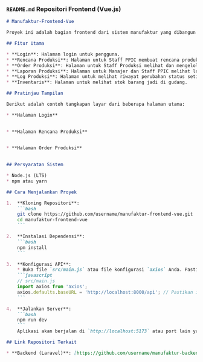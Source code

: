 
### `README.md` Repositori Frontend (Vue.js)

```markdown
# Manufaktur-Frontend-Vue

Proyek ini adalah bagian frontend dari sistem manufaktur yang dibangun dengan framework **Vue.js 3** dan menggunakan **Vue Router** untuk navigasi. Frontend ini berinteraksi dengan API backend yang dibuat dengan Laravel.

## Fitur Utama

* **Login**: Halaman login untuk pengguna.
* **Rencana Produksi**: Halaman untuk Staff PPIC membuat rencana produksi.
* **Order Produksi**: Halaman untuk Staff Produksi melihat dan mengelola order.
* **Laporan Produksi**: Halaman untuk Manajer dan Staff PPIC melihat laporan.
* **Log Produksi**: Halaman untuk melihat riwayat perubahan status setiap order.
* **Inventaris**: Halaman untuk melihat stok barang jadi di gudang.

## Pratinjau Tampilan

Berikut adalah contoh tangkapan layar dari beberapa halaman utama:

* **Halaman Login**
    

* **Halaman Rencana Produksi**
    

* **Halaman Order Produksi**
    

## Persyaratan Sistem

* Node.js (LTS)
* npm atau yarn

## Cara Menjalankan Proyek

1.  **Kloning Repositori**:
    ```bash
    git clone https://github.com/username/manufaktur-frontend-vue.git
    cd manufaktur-frontend-vue
    ```

2.  **Instalasi Dependensi**:
    ```bash
    npm install
    ```

3.  **Konfigurasi API**:
    * Buka file `src/main.js` atau file konfigurasi `axios` Anda. Pastikan baseURL mengarah ke API Laravel.
    ```javascript
    // src/main.js
    import axios from 'axios';
    axios.defaults.baseURL = 'http://localhost:8000/api'; // Pastikan ini benar
    ```

4.  **Jalankan Server**:
    ```bash
    npm run dev
    ```
    Aplikasi akan berjalan di `http://localhost:5173` atau port lain yang tersedia.

## Link Repositori Terkait

* **Backend (Laravel)**: [https://github.com/username/manufaktur-backend-v10](https://github.com/username/manufaktur-backend-v10)
